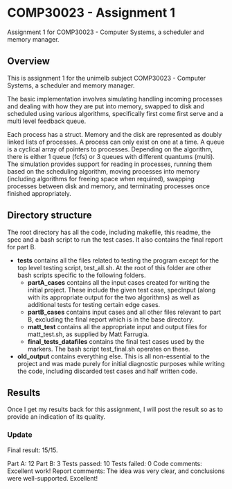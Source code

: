 # COMP30023 - Assignment 1
Assignment 1 for COMP30023 - Computer Systems, a scheduler and memory manager.

## Overview
This is assignment 1 for the unimelb subject COMP30023 - Computer Systems, a scheduler and memory manager.

The basic implementation involves simulating handling incoming processes and dealing with how they are put into memory, swapped to disk and scheduled using various algorithms, specifically first come first serve and a multi level feedback queue.

Each process has a struct. Memory and the disk are represented as doubly linked lists of processes. A process can only exist on one at a time.
A queue is a cyclical array of pointers to processes. Depending on the algorithm, there is either 1 queue (fcfs) or 3 queues with different quantums (multi).
The simulation provides support for reading in processes, running them based on the scheduling algorithm, moving processes into memory (including algorithms for freeing space when required), swapping processes between disk and memory, and terminating processes once finished appropriately.

## Directory structure

The root directory has all the code, including makefile, this readme, the spec and a bash script to run the test cases. It also contains the final report for part B.

- **tests** contains all the files related to testing the program except for the
top level testing script, test_all.sh. At the root of this folder are other bash scripts specific to the following folders.
	- **partA_cases** contains all the input cases created for writing the initial project. These include the given test case, specInput (along with its appropriate output for the two algorithms) as well as additional tests for testing certain edge cases.
	- **partB_cases** contains input cases and all other files relevant to part B, excluding the final report which is in the base directory.
	- **matt\_test** contains all the appropriate input and output files for matt_test.sh, as supplied by Matt Farrugia.
	- **final\_tests\_datafiles** contains the final test cases used by the markers. The bash script test\_final.sh operates on these.
- **old_output** contains everything else. This is all non-essential to the project and was made purely for initial diagnostic purposes while writing the code, including discarded test cases and half written code.

## Results

Once I get my results back for this assignment, I will post the result so as to provide an indication of its quality.

### Update
Final result: 15/15.

Part A: 12
Part B: 3
Tests passed: 10
Tests failed: 0
Code comments: Excellent work!
Report comments: The idea was very clear, and conclusions were well-supported. Excellent!